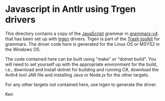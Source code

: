 # Javascript in Antlr using Trgen drivers

This directory contains a copy of the [JavaScript](https://github.com/antlr/grammars-v4/tree/master/javascript/javascript) grammar
in [grammars-v4](https://github.com/antlr/grammars-v4) that has been set up with
[trgen](https://github.com/kaby76/Domemtech.Trash/tree/main/trgen) drivers. Trgen is
part of the [Trash toolkit](https://github.com/kaby76/Domemtech.Trash) for grammars.
The driver code here is generated for the Linux OS or MSYS2 in the Windows OS.

The code contained here can be built using "make" or "dotnet build".
You will need to set yourself up with the appropriate environment for the build,
i.e., download and install dotnet for building and running C#, download the
Antlr4 tool JAR file and installing Java or Node.js for the other targets.

For any other targets not contained here, use trgen to generate the driver.

Ken
